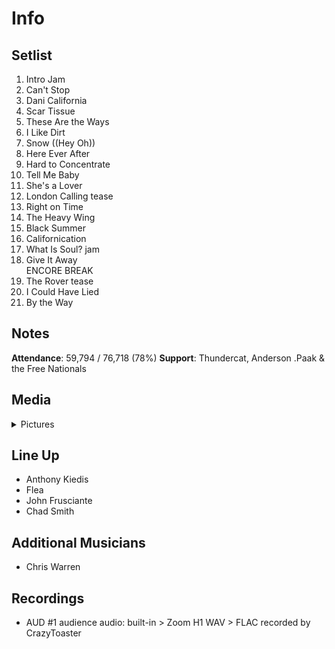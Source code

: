 # Info

## Setlist

1. Intro Jam
2. Can't Stop
3. Dani California
4. Scar Tissue
5. These Are the Ways
6. I Like Dirt
7. Snow ((Hey Oh))
8. Here Ever After
9. Hard to Concentrate
10. Tell Me Baby
11. She's a Lover
12. London Calling tease
13. Right on Time
14. The Heavy Wing
15. Black Summer
16. Californication
17. What Is Soul? jam
18. Give It Away
<br> ENCORE BREAK
19. The Rover tease
20. I Could Have Lied
21. By the Way

## Notes

**Attendance**: 59,794 / 76,718 (78%)
**Support**: Thundercat, Anderson .Paak & the Free Nationals

## Media 

<details>
  <summary>Pictures</summary>
  <!--<img alt="Setlist" title="Setlist" src="_.jpg" height="200" />-->
</details>

## Line Up

* Anthony Kiedis
* Flea
* John Frusciante
* Chad Smith

## Additional Musicians
* Chris Warren

## Recordings

* AUD #1 audience audio: built-in > Zoom H1 WAV > FLAC recorded by CrazyToaster
